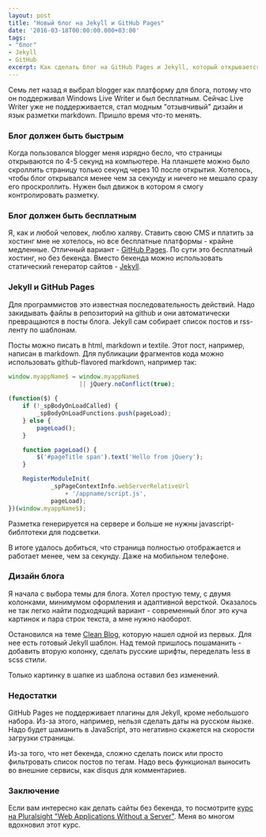 ```yaml
---
layout: post
title: "Новый блог на Jekyll и GitHub Pages"
date: '2016-03-18T00:00:00.000+03:00'
tags:
- "блог"
- Jekyll
- GitHub
excerpt: Как сделать блог на GitHub Pages и Jekyll, который открывается менее чем за секунду и не стоит ни копейки.
---
```

Семь лет назад я выбрал blogger как платформу для блога, потому что он поддерживал Windows Live Writer и был бесплатным. Сейчас Live Writer уже не поддерживается, стал модным "отзывчивый" дизайн и язык разметки markdown. Пришло время что-то менять.

### Блог должен быть быстрым 
Когда пользовался blogger меня изрядно бесло, что страницы открываются по 4-5 секунд на компьютере. На планшете можно было скроллить страницу только секунд через 10 после открытия. Хотелось, чтобы блог открывался менее чем за секунду и ничего не мешало сразу его проскроллить. Нужен был движок в котором я смогу контролировать разметку.

### Блог должен быть бесплатным
Я, как и любой человек, люблю халяву. Ставить свою CMS и платить за хостинг мне не хотелось, но все бесплатные платформы - крайне медленные. Отличный вариант - [GitHub Pages](https://pages.github.com/). По сути это бесплатный хостинг, но без бекенда. Вместо бекенда можно использовать статический генератор сайтов - [Jekyll](https://jekyllrb.com/). 

### Jekyll и GitHub Pages
Для программистов это известная последовательность действий. Надо закидывать файлы в репозиторий на github и они автоматически превращаются в посты блога. Jekyll сам собирает список постов и rss-ленту по шаблонам.

Посты можно писать в html, markdown и textile. Этот пост, например, написан в markdown. Для публикации фрагментов кода можно использовать github-flavored markdown, например так:

```javascript
window.myappName$ = window.myappName$ 
                    || jQuery.noConflict(true);
                    
(function($) {
    if (!_spBodyOnLoadCalled) {
        _spBodyOnLoadFunctions.push(pageLoad);
    } else {
        pageLoad();
    }

    function pageLoad() {
        $('#pageTitle span').text('Hello from jQuery');
    }

    RegisterModuleInit(
            _spPageContextInfo.webServerRelativeUrl 
                + '/appname/script.js', 
            pageLoad);
})(window.myappName$);
``` 
Разметка генерируется на сервере и больше не нужны javascript-библтотеки для подсветки.

В итоге удалось добиться, что страница полностью отображается и работает менее, чем за секунду. Даже на мобильном телефоне.


### Дизайн блога
Я начала с выбора темы для блога. Хотел простую тему, с двумя колонками, минимумом оформления и адаптивной версткой. Оказалось не так легко найти подходящий вариант - современный блог это куча картинок и пара строк текста, а мне нужно наоборот. 

Остановился на теме [Clean Blog](http://startbootstrap.com/template-overviews/clean-blog/), которую нашел одной из первых. Для нее есть готовый Jekyll шаблон. Над темой пришлось пошаманить - добавить вторую колонку, сделать русские шрифты, переделать less в scss стили.

Только картинку в шапке из шаблона оставил без изменений.

### Недостатки
GitHub Pages не поддерживает плагины для Jekyll, кроме небольшого набора. Из-за этого, например, нельзя сделать даты на русском яызке. Надо будет шаманить в JavaScript, это негативно скажется на скорости загрузки страницы. 

Из-за того, что нет бекенда, сложно сделать поиск или просто фильтровать список постов по тегам. Надо весь функционал выносить во внешние сервисы, как disqus для комментариев.

### Заключение
Если вам интересно как делать сайты без бекенда, то посмотрите [курс на Pluralsight "Web Applications Without a Server"](https://app.pluralsight.com/library/courses/web-applications-without-server). Меня во многом вдохновил этот курс.


